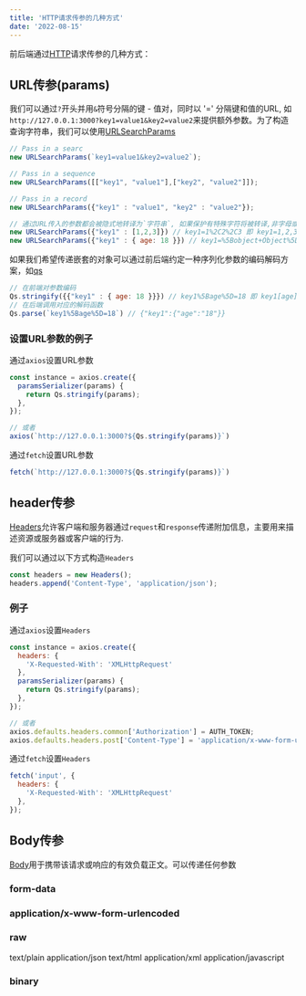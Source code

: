 ```yaml
---
title: 'HTTP请求传参的几种方式'
date: '2022-08-15'
---
```


前后端通过[HTTP](https://developer.mozilla.org/zh-CN/docs/Web/HTTP)请求传参的几种方式：

## URL传参(params)

我们可以通过`?`开头并用`&`符号分隔的键 - 值对，同时以 '=' 分隔键和值的URL, 如`http://127.0.0.1:3000?key1=value1&key2=value2`来提供额外参数。为了构造查询字符串，我们可以使用[URLSearchParams](https://developer.mozilla.org/en-US/docs/Web/API/URLSearchParams)

```js
// Pass in a searc
new URLSearchParams(`key1=value1&key2=value2`);

// Pass in a sequence
new URLSearchParams([["key1", "value1"],["key2", "value2"]]);

// Pass in a record
new URLSearchParams({"key1" : "value1", "key2" : "value2"});

// 通过URL传入的参数都会被隐式地转译为`字符串`, 如果保护有特殊字符将被转译,非字母或数字的字符会被 percent-encoding<https://developer.mozilla.org/en-US/docs/Glossary/percent-encoding>, 相当于调用encodeURIComponent<https://www.rfc-editor.org/rfc/rfc3986#section-1.2.1>, 对于转译后的字符串我们可以用decodeURIComponent解码
new URLSearchParams({"key1" : [1,2,3]}) // key1=1%2C2%2C3 即 key1=1,2,3
new URLSearchParams({"key1" : { age: 18 }}) // key1=%5Bobject+Object%5D 即 key1=[object+Object]
```

如果我们希望传递嵌套的对象可以通过前后端约定一种序列化参数的编码解码方案，如[qs](https://www.npmjs.com/package/qs)

```js
// 在前端对参数编码
Qs.stringify({{"key1" : { age: 18 }}}) // key1%5Bage%5D=18 即 key1[age]=18
// 在后端调用对应的解码函数
Qs.parse(`key1%5Bage%5D=18`) // {"key1":{"age":"18"}}
```

### 设置URL参数的例子

通过`axios`设置URL参数

```js
const instance = axios.create({
  paramsSerializer(params) {
    return Qs.stringify(params);
  },
});

// 或者
axios(`http://127.0.0.1:3000?${Qs.stringify(params)}`)
```

通过`fetch`设置URL参数

```js
fetch(`http://127.0.0.1:3000?${Qs.stringify(params)}`)
```

## header传参

[Headers](https://developer.mozilla.org/zh-CN/docs/Web/HTTP/Headers)允许客户端和服务器通过`request`和`response`传递附加信息，主要用来描述资源或服务器或客户端的行为.

我们可以通过以下方式构造`Headers`

```js
const headers = new Headers();
headers.append('Content-Type', 'application/json');
```

### 例子

通过`axios`设置`Headers`

```js
const instance = axios.create({
  headers: {
    'X-Requested-With': 'XMLHttpRequest'
  },
  paramsSerializer(params) {
    return Qs.stringify(params);
  },
});

// 或者
axios.defaults.headers.common['Authorization'] = AUTH_TOKEN;
axios.defaults.headers.post['Content-Type'] = 'application/x-www-form-urlencoded';
```
通过`fetch`设置`Headers`

```js
fetch('input', {
  headers: {
    'X-Requested-With': 'XMLHttpRequest'
  },
});
```

## Body传参

[Body](https://greenbytes.de/tech/webdav/draft-ietf-httpbis-p1-messaging-26.html#rfc.section.3.3)用于携带该请求或响应的有效负载正文。可以传递任何参数


### form-data

### application/x-www-form-urlencoded
### raw
text/plain
application/json
text/html
application/xml
application/javascript
### binary

